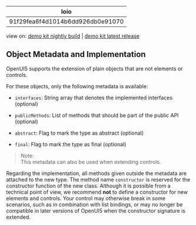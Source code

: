 <!-- loio91f29fea6f4d1014b6dd926db0e91070 -->

| loio |
| -----|
| 91f29fea6f4d1014b6dd926db0e91070 |

<div id="loio">

view on: [demo kit nightly build](https://openui5nightly.hana.ondemand.com/#/topic/91f29fea6f4d1014b6dd926db0e91070) | [demo kit latest release](https://openui5.hana.ondemand.com/#/topic/91f29fea6f4d1014b6dd926db0e91070)</div>

## Object Metadata and Implementation

OpenUI5 supports the extension of plain objects that are not elements or controls.

For these objects, only the following metadata is available:

-   `interfaces`: String array that denotes the implemented interfaces \(optional\)

-   `publicMethods`: List of methods that should be part of the public API \(optional\)

-   `abstract`: Flag to mark the type as abstract \(optional\)

-   `final`: Flag to mark the type as final \(optional\)


> Note:  
> This metadata can also be used when extending controls.

Regarding the implementation, all methods given outside the metadata are attached to the new type. The method name `constructor` is reserved for the constructor function of the new class. Although it is possible from a technical point of view, we recommend **not** to define a constructor for new elements and controls. Your control may otherwise break in some scenarios, such as in combination with list bindings, or may no longer be compatible in later versions of OpenUI5 when the constructor signature is extended.

